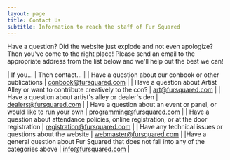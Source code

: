 ```yaml
---
layout: page
title: Contact Us
subtitle: Information to reach the staff of Fur Squared
---
```


Have a question? Did the website just explode and not even apologize? Then you've come to the right place! Please send an email to the appropriate address from the list below and we'll help out the best we can!

| If you... | Then contact... |
| Have a question about our conbook or other publications | conbook@fursquared.com |
| Have a question about Artist Alley or want to contribute creatively to the con? | art@fursquared.com |
| Have a question about artist's alley or dealer's den | dealers@fursquared.com |
| Have a question about an event or panel, or would like to run your own | programming@fursquared.com |
| Have a question about attendance policies, online registration, or at the door registration | registration@fursquared.com |
| Have any technical issues or questions about the website | webmaster@fursquared.com |
|Have a general question about Fur Squared that does not fall into any of the categories above | info@fursquared.com |
